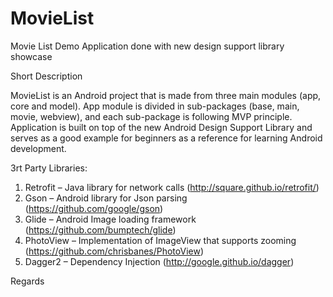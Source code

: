 # MovieList
Movie List Demo Application done with new design support library showcase

Short Description

MovieList is an Android project that is made from three main modules (app, core and model). App module is divided in sub-packages (base, main, movie, webview), and each sub-package is following MVP principle. Application is built on top of the new Android Design Support Library and serves as a good example for beginners as a reference for learning Android development. 

3rt Party Libraries:

1. Retrofit – Java library for network calls 
(http://square.github.io/retrofit/)
2. Gson – Android library for Json parsing 
(https://github.com/google/gson)
3. Glide – Android Image loading framework 
(https://github.com/bumptech/glide)
4. PhotoView – Implementation of ImageView that supports zooming 
(https://github.com/chrisbanes/PhotoView)
5. Dagger2 – Dependency Injection
(http://google.github.io/dagger)

Regards
